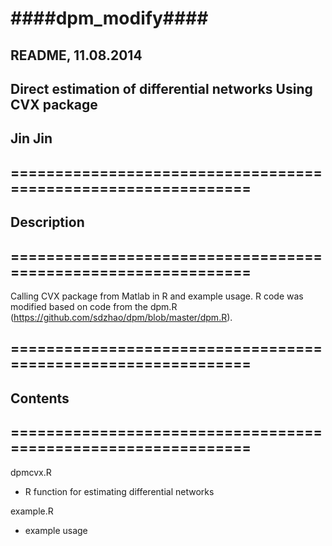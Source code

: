 ####dpm_modify####
==========
## ##############################################################
## README, 11.08.2014
## Direct estimation of differential networks Using CVX package
## Jin Jin
## ##############################################################
## ==============================================================
## Description
## ==============================================================
 Calling CVX package from Matlab in R and example usage. R code was modified based on code from the dpm.R (https://github.com/sdzhao/dpm/blob/master/dpm.R).

## ==============================================================
## Contents
## ==============================================================

dpmcvx.R
- R function for estimating differential networks

example.R
- example usage  
